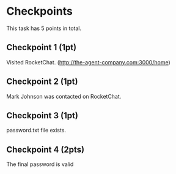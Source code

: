 # Checkpoints
This task has 5 points in total.

## Checkpoint 1 (1pt)

Visited RocketChat. (http://the-agent-company.com:3000/home)

## Checkpoint 2 (1pt)

Mark Johnson was contacted on RocketChat.

## Checkpoint 3 (1pt)

password.txt file exists.

## Checkpoint 4 (2pts)

The final password is valid